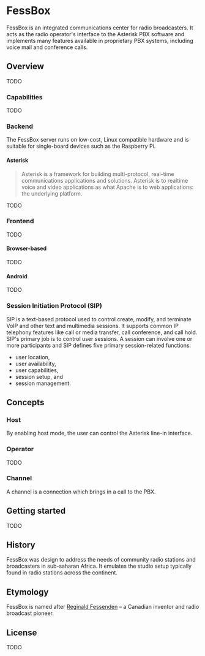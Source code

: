 # FessBox

FessBox is an integrated communications center for radio broadcasters. It acts as the radio operator's interface to the Asterisk PBX software and implements many features available in proprietary PBX systems, including voice mail and conference calls.

## Overview

TODO

### Capabilities

TODO

### Backend

The FessBox server runs on low-cost, Linux compatible hardware and is suitable for single-board devices such as the Raspberry Pi.

#### Asterisk

> Asterisk is a framework for building multi-protocol, real-time communications applications and solutions. Asterisk is to realtime voice and video applications as what Apache is to web applications: the underlying platform. 

TODO

### Frontend

TODO

#### Browser-based

TODO

#### Android

TODO

### Session Initiation Protocol (SIP)

SIP is a text-based protocol used to control create, modify, and terminate VoIP and other text and multimedia sessions. It supports common IP telephony features like call or media transfer, call conference, and call hold. SIP's primary job is to control user sessions. A session can involve one or more participants and SIP defines five primary session-related functions:

* user location, 
* user availability, 
* user capabilities, 
* session setup, and 
* session management.

## Concepts

### Host

By enabling host mode, the user can control the Asterisk line-in interface.

### Operator

TODO

### Channel

A channel is a connection which brings in a call to the PBX.

## Getting started

TODO

## History

FessBox was design to address the needs of community radio stations and broadcasters in sub-saharan Africa. It emulates the studio setup typically found in radio stations across the continent. 

## Etymology

FessBox is named after [Reginald Fessenden](https://en.wikipedia.org/wiki/Reginald_Fessenden) &ndash; a Canadian inventor and radio broadcast pioneer.

## License

TODO
